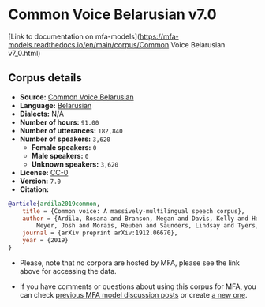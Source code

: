 
# Common Voice Belarusian v7.0

[Link to documentation on mfa-models](https://mfa-models.readthedocs.io/en/main/corpus/Common Voice Belarusian v7_0.html)

## Corpus details

- **Source:** [Common Voice Belarusian](https://voice.mozilla.org/en/datasets)
- **Language:** [Belarusian](https://en.wikipedia.org/wiki/Belarusian_language)
- **Dialects:** N/A
- **Number of hours:** `91.00`
- **Number of utterances:** `182,840`
- **Number of speakers:** `3,620`
  - **Female speakers:** `0`
  - **Male speakers:** `0`
  - **Unknown speakers:** `3,620`
- **License:** [CC-0](https://creativecommons.org/publicdomain/zero/1.0/)
- **Version:** `7.0`
- **Citation:**
```bibtex
@article{ardila2019common,
	title = {Common voice: A massively-multilingual speech corpus},
	author = {Ardila, Rosana and Branson, Megan and Davis, Kelly and Henretty, Michael and Kohler, Michael and
		Meyer, Josh and Morais, Reuben and Saunders, Lindsay and Tyers, Francis M and Weber, Gregor},
	journal = {arXiv preprint arXiv:1912.06670},
	year = {2019}
}
```

- Please, note that no corpora are hosted by MFA, please see the link above for accessing the data.

- If you have comments or questions about using this corpus for MFA, you can check [previous MFA model discussion posts](https://github.com/MontrealCorpusTools/mfa-models/discussions?discussions_q=Common+Voice+Belarusian+v7.0) or create [a new one](https://github.com/MontrealCorpusTools/mfa-models/discussions/new).
